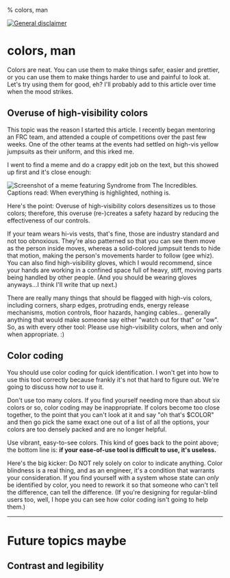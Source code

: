 % colors, man

[![General disclaimer](https://img.shields.io/badge/disclaimer-general-brightgreen.svg)](/advice/disclaimers.md#general)

# colors, man

Colors are neat. You can use them to make things safer, easier and prettier, or you can use them to make things harder to use and painful to look at. Let's try using them for good, eh? I'll probably add to this article over time when the mood strikes.

## Overuse of high-visibility colors

This topic was the reason I started this article. I recently began mentoring an FRC team, and attended a couple of competitions over the past few weeks. One of the other teams at the events had settled on high-vis yellow jumpsuits as their uniform, and this irked me.

I went to find a meme and do a crappy edit job on the text, but this showed up first and it's close enough:

![Screenshot of a meme featuring Syndrome from The Incredibles. Captions read: When everything is highlighted, nothing is.](/images/when-everything-is-highlighted.png)

Here's the point: Overuse of high-visibility colors desensitizes us to those colors; therefore, this overuse (re-)creates a safety hazard by reducing the effectiveness of our controls.

If your team wears hi-vis vests, that's fine, those are industry standard and not too obnoxious. They're also patterned so that you can see them move as the person inside moves, whereas a solid-colored jumpsuit tends to hide that motion, making the person's movements harder to follow (gee whiz). You can also find high-visibility gloves, which I would recommend, since your hands are working in a confined space full of heavy, stiff, moving parts being handled by other people. (And you should be wearing gloves anyways...I think I'll write that up next.)

There are really many things that should be flagged with high-vis colors, including corners, sharp edges, protruding ends, energy release mechanisms, motion controls, floor hazards, hanging cables... generally anything that would make someone say either "watch out for that" or "ow". So, as with every other tool: Please use high-visibility colors, when and only when appropriate. :)

## Color coding

You should use color coding for quick identification. I won't get into how to use this tool correctly because frankly it's not that hard to figure out. We're going to discuss how _not_ to use it.

Don't use too many colors. If you find yourself needing more than about six colors or so, color coding may be inappropriate. If colors become too close together, to the point that you can't look at it and say "oh that's $COLOR" and then go pick the same exact one out of a list of all the options, your colors are too densely packed and are no longer helpful.

Use vibrant, easy-to-see colors. This kind of goes back to the point above; the bottom line is: **if your ease-of-use tool is difficult to use, it's useless.**

Here's the big kicker: Do NOT rely solely on color to indicate anything. Color blindness is a real thing, and as an engineer, it's a condition that warrants your consideration. If you find yourself with a system whose state can _only_ be identified by color, you need to rework it so that someone who can't tell the difference, can tell the difference. (If you're designing for regular-blind users too, well, I hope you can see how color coding isn't going to help them.)

---------------------

# Future topics maybe

## Contrast and legibility